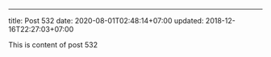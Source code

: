 ---
title: Post 532
date: 2020-08-01T02:48:14+07:00
updated: 2018-12-16T22:27:03+07:00

This is content of post 532